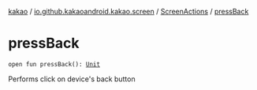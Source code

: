 [kakao](../../index.md) / [io.github.kakaoandroid.kakao.screen](../index.md) / [ScreenActions](index.md) / [pressBack](./press-back.md)

# pressBack

`open fun pressBack(): `[`Unit`](https://kotlinlang.org/api/latest/jvm/stdlib/kotlin/-unit/index.html)

Performs click on device's back button

